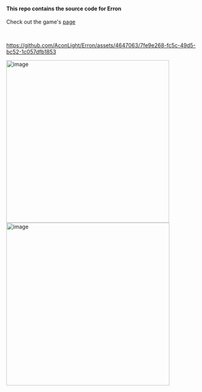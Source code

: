 <h4>This repo contains the source code for Erron</h4>
<p>Check out the game's <a href="https://gamejolt.com/games/Erron/564072">page</a></p>
<br>


https://github.com/AconLight/Erron/assets/4647063/7fe9e268-fc5c-49d5-bc52-1c057dfb1853


<img width="429" alt="image" src="https://github.com/AconLight/Erron/assets/4647063/74d71864-b292-41e7-91fa-1a3ed89124a2">
<img width="430" alt="image" src="https://github.com/AconLight/Erron/assets/4647063/6059d7b4-0e6f-4439-b9b0-0bd0bbb592ab">



